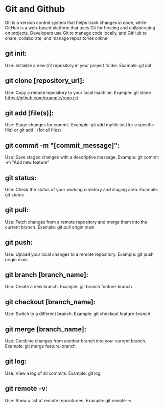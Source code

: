 # Git and Github
Git is a version control system that helps track changes in code, while GitHub is a web-based platform that uses Git for hosting and collaborating on projects. Developers use Git to manage code locally, and GitHub to share, collaborate, and manage repositories online.

## git init:
Use: Initialize a new Git repository in your project folder.
Example: git init

## git clone [repository_url]:

Use: Copy a remote repository to your local machine.
Example: git clone https://github.com/example/repo.git

## git add [file(s)]:

Use: Stage changes for commit.
Example: git add myfile.txt (for a specific file) or git add . (for all files)

## git commit -m "[commit_message]":

Use: Save staged changes with a descriptive message.
Example: git commit -m "Add new feature"

## git status:
Use: Check the status of your working directory and staging area.
Example: git status

## git pull:

Use: Fetch changes from a remote repository and merge them into the current branch.
Example: git pull origin main

## git push:

Use: Upload your local changes to a remote repository.
Example: git push origin main
## git branch [branch_name]:

Use: Create a new branch.
Example: git branch feature-branch
## git checkout [branch_name]:

Use: Switch to a different branch.
Example: git checkout feature-branch
## git merge [branch_name]:

Use: Combine changes from another branch into your current branch.
Example: git merge feature-branch
## git log:

Use: View a log of all commits.
Example: git log
## git remote -v:

Use: Show a list of remote repositories.
Example: git remote -v